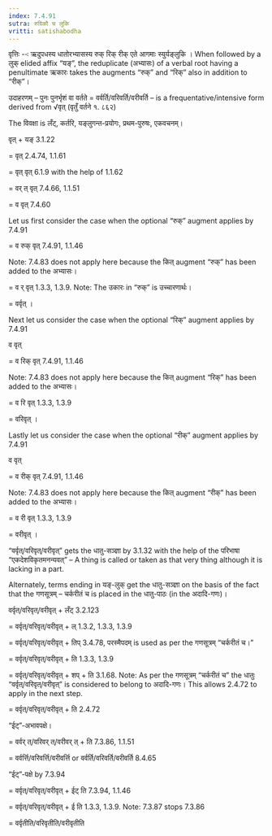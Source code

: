```yaml
---
index: 7.4.91
sutra: रुग्रिकौ च लुकि
vritti: satishabodha
---
```



वृत्तिः --ः ऋदुपधस्य धातोरभ्यासस्य रुक् रिक् रीक् एते आगमाः स्युर्यङ्लुकि । When followed by a लुक् elided affix “यङ्”, the reduplicate (अभ्यासः) of a verbal root having a penultimate ऋकारः takes the augments “रुक्” and “रिक्” also in addition to “रीक्”।


उदाहरणम् – पुनः पुनर्भृशं वा वर्तते = वर्वर्ति/वरिवर्ति/वरीवर्ति – is a frequentative/intensive form derived from √वृत् (वृतुँ वर्तने १. ८६२)


The विवक्षा is लँट्, कर्तरि, यङ्लुगन्त-प्रयोगः, प्रथम-पुरुषः, एकवचनम्।

वृत् + यङ् 3.1.22

= वृत् 2.4.74, 1.1.61

= वृत् वृत् 6.1.9 with the help of 1.1.62

= वर् त् वृत् 7.4.66, 1.1.51

= व वृत् 7.4.60


Let us first consider the case when the optional “रुक्” augment applies by 7.4.91

= व रुक् वृत् 7.4.91, 1.1.46

Note: 7.4.83 does not apply here because the कित् augment “रुक्” has been added to the अभ्यासः।

= व र् वृत् 1.3.3, 1.3.9. Note: The उकारः in “रुक्” is उच्चारणार्थः।

= वर्वृत् ।


Next let us consider the case when the optional “रिक्” augment applies by 7.4.91

व वृत्

= व रिक् वृत् 7.4.91, 1.1.46

Note: 7.4.83 does not apply here because the कित् augment “रिक्” has been added to the अभ्यासः।

= व रि वृत् 1.3.3, 1.3.9

= वरिवृत् ।


Lastly let us consider the case when the optional “रीक्” augment applies by 7.4.91

व वृत्

= व रीक् वृत् 7.4.91, 1.1.46

Note: 7.4.83 does not apply here because the कित् augment “रीक्” has been added to the अभ्यासः।

= व री वृत् 1.3.3, 1.3.9

= वरीवृत् ।


“वर्वृत्/वरिवृत्/वरीवृत्” gets the धातु-सञ्ज्ञा by 3.1.32 with the help of the परिभाषा “एकदेशविकृतमनन्यवत्” – A thing is called or taken as that very thing although it is lacking in a part.

Alternately, terms ending in यङ्-लुक् get the धातु-सञ्ज्ञा on the basis of the fact that the गणसूत्रम् – चर्करीतं च is placed in the धातु-पाठः (in the अदादि-गणः)।


वर्वृत्/वरिवृत्/वरीवृत् + लँट् 3.2.123

= वर्वृत्/वरिवृत्/वरीवृत् + ल् 1.3.2, 1.3.3, 1.3.9

= वर्वृत्/वरिवृत्/वरीवृत् + तिप् 3.4.78, परस्मैपदम् is used as per the गणसूत्रम् “चर्करीतं च।”

= वर्वृत्/वरिवृत्/वरीवृत् + ति 1.3.3, 1.3.9

= वर्वृत्/वरिवृत्/वरीवृत् + शप् + ति 3.1.68. Note: As per the गणसूत्रम् “चर्करीतं च” the धातुः “वर्वृत्/वरिवृत्/वरीवृत्” is considered to belong to अदादि-गणः। This allows 2.4.72 to apply in the next step.

= वर्वृत्/वरिवृत्/वरीवृत् + ति 2.4.72


“ईट्”-अभावपक्षे।

= वर्वर् त्/वरिवर् त्/वरीवर् त् + ति 7.3.86, 1.1.51

= वर्वर्त्ति/वरिवर्त्ति/वरीवर्त्ति or वर्वर्ति/वरिवर्ति/वरीवर्ति 8.4.65


“ईट्”-पक्षे by 7.3.94

= वर्वृत्/वरिवृत्/वरीवृत् + ईट् ति 7.3.94, 1.1.46

= वर्वृत्/वरिवृत्/वरीवृत् + ई ति 1.3.3, 1.3.9. Note: 7.3.87 stops 7.3.86

= वर्वृतीति/वरिवृतीति/वरीवृतीति

